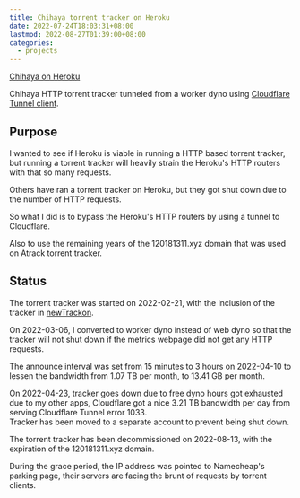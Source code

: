 ```yaml
---
title: Chihaya torrent tracker on Heroku
date: 2022-07-24T18:03:31+08:00
lastmod: 2022-08-27T01:39:00+08:00
categories:
  - projects
---
```

[Chihaya on Heroku](https://github.com/AnimMouse/chihaya-heroku)

Chihaya HTTP torrent tracker tunneled from a worker dyno using [Cloudflare Tunnel client](https://github.com/cloudflare/cloudflared).

## Purpose
I wanted to see if Heroku is viable in running a HTTP based torrent tracker, but running a torrent tracker will heavily strain the Heroku's HTTP routers with that so many requests.

Others have ran a torrent tracker on Heroku, but they got shut down due to the number of HTTP requests.

So what I did is to bypass the Heroku's HTTP routers by using a tunnel to Cloudflare.

Also to use the remaining years of the 120181311.xyz domain that was used on Atrack torrent tracker.

## Status
The torrent tracker was started on 2022-02-21, with the inclusion of the tracker in [newTrackon](https://newtrackon.com).

On 2022-03-06, I converted to worker dyno instead of web dyno so that the tracker will not shut down if the metrics webpage did not get any HTTP requests.

The announce interval was set from 15 minutes to 3 hours on 2022-04-10 to lessen the bandwidth from 1.07 TB per month, to 13.41 GB per month.

On 2022-04-23, tracker goes down due to free dyno hours got exhausted due to my other apps, Cloudflare got a nice 3.21 TB bandwidth per day from serving Cloudflare Tunnel error 1033.\
Tracker has been moved to a separate account to prevent being shut down.

The torrent tracker has been decommissioned on 2022-08-13, with the expiration of the 120181311.xyz domain.

During the grace period, the IP address was pointed to Namecheap's parking page, their servers are facing the brunt of requests by torrent clients.